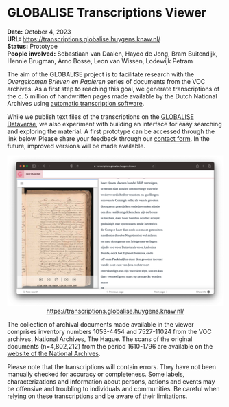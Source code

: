 # GLOBALISE Transcriptions Viewer

**Date:** October 4, 2023  
**URL:** https://transcriptions.globalise.huygens.knaw.nl/  
**Status:** Prototype  
**People involved:** Sebastiaan van Daalen, Hayco de Jong, Bram Buitendijk, Hennie Brugman, Arno Bosse, Leon van Wissen, Lodewijk Petram

The aim of the GLOBALISE project is to facilitate research with the _Overgekomen Brieven en Papieren_ series of documents from the VOC archives. As a first step to reaching this goal, we generate transcriptions of the c. 5 million of handwritten pages made available by the Dutch National Archives using [automatic transcription software](https://github.com/knaw-huc/loghi). 

While we publish text files of the transcriptions on the [GLOBALISE Dataverse](https://datasets.iisg.amsterdam/dataverse/globalise), we also experiment with building an interface for easy searching and exploring the material. A first prototype can be accessed through the link below. Please share your feedback through our [contact form](https://globalise.huygens.knaw.nl/contact-us/). In the future, improved versions will be made available.

<p style="text-align: center;"><a href="https://transcriptions.globalise.huygens.knaw.nl/" target="_blank"><img src="/static/img/htr-viewer-transcriptions-screenshot.png" alt="GLOBALISE Transcriptions Viewer"><br>
https://transcriptions.globalise.huygens.knaw.nl/</a></p>

The collection of archival documents made available in the viewer comprises inventory numbers 1053-4454 and 7527-11024 from the VOC archives, National Archives, The Hague. The scans of the original documents (n=4,802,212) from the period 1610-1796 are available on the [website of the National Archives](https://www.nationaalarchief.nl/onderzoeken/archief/1.04.02/).

Please note that the transcriptions will contain errors. They have not been manually checked for accuracy or completeness. Some labels, characterizations and information about persons, actions and events may be offensive and troubling to individuals and communities. Be careful when relying on these transcriptions and be aware of their limitations.